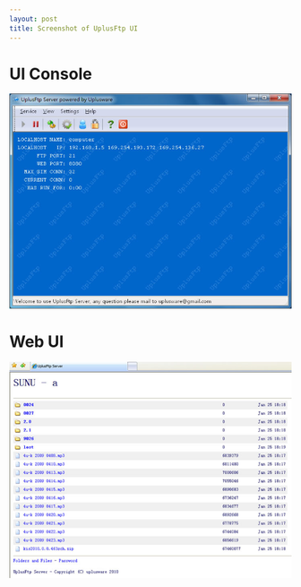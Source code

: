 ```yaml
---
layout: post
title: Screenshot of UplusFtp UI
---
```


# UI Console
![Screenshot of UplusFtp UI](/screenshot/uplusftppre1.png)

# Web UI
![Screenshot of UplusFtp UI](screenshot/uplusftppre2.png)
